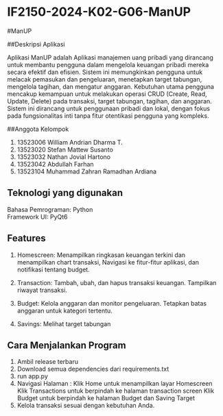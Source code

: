 # IF2150-2024-K02-G06-ManUP

#ManUP

##Deskripsi Aplikasi

Aplikasi ManUP adalah Aplikasi manajemen uang pribadi yang dirancang untuk membantu pengguna dalam mengelola keuangan pribadi mereka secara efektif dan efisien. Sistem ini memungkinkan pengguna untuk melacak pemasukan dan pengeluaran, menetapkan target tabungan, mengelola tagihan, dan mengatur anggaran. Kebutuhan utama pengguna mencakup kemampuan untuk melakukan operasi CRUD (Create, Read, Update, Delete) pada transaksi, target tabungan, tagihan, dan anggaran. Sistem ini dirancang untuk penggunaan pribadi dan lokal, dengan fokus pada fungsionalitas inti tanpa fitur otentikasi pengguna yang kompleks.

##Anggota Kelompok
1. 13523006 William Andrian Dharma T.
2. 13523020 Stefan Mattew Susanto
3. 13523032 Nathan Jovial Hartono
4. 13523042 Abdullah Farhan
5. 13523104 Muhammad Zahran Ramadhan Ardiana



## Teknologi yang digunakan 
Bahasa Pemrograman: Python\
Framework UI: PyQt6

## Features 
1. Homescreen:
    Menampilkan ringkasan keuangan terkini dan menampilkan chart transaksi,
    Navigasi ke fitur-fitur aplikasi, dan notifikasi tentang budget.

2. Transaction:
    Tambah, ubah, dan hapus transaksi keuangan.
    Tampilkan riwayat transaksi.

3. Budget:
    Kelola anggaran dan monitor pengeluaran.
    Tetapkan batas anggaran untuk kategori tertentu.
4. Savings:
   Melihat target tabungan 


## Cara Menjalankan Program
1. Ambil release terbaru
2. Download semua dependencies dari requirements.txt
3. run app.py
4. Navigasi Halaman :
    Klik Home untuk menampilkan layar Homescreen
    Klik Transactions untuk berpindah ke halaman transaction screen
    Klik Budget untuk berpindah ke halaman Budget dan Saving Target
5. Kelola transaksi sesuai dengan kebutuhan Anda.
